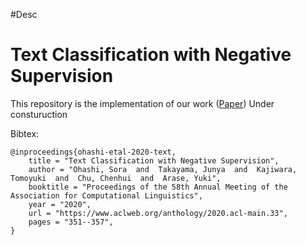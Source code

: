 #Desc
# Text Classification with Negative Supervision
This repository is the implementation of our work ([Paper](https://www.aclweb.org/anthology/2020.acl-main.33/))
Under consturuction

Bibtex:
```
@inproceedings{ohashi-etal-2020-text,
    title = "Text Classification with Negative Supervision",
    author = "Ohashi, Sora  and  Takayama, Junya  and  Kajiwara, Tomoyuki  and  Chu, Chenhui  and  Arase, Yuki",
    booktitle = "Proceedings of the 58th Annual Meeting of the Association for Computational Linguistics",
    year = "2020",
    url = "https://www.aclweb.org/anthology/2020.acl-main.33",
    pages = "351--357",
}
```